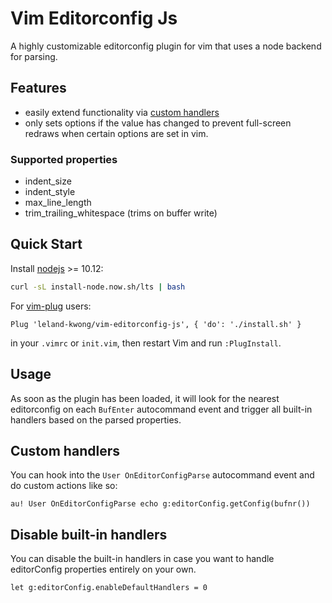 # Vim Editorconfig Js

A highly customizable editorconfig plugin for vim that uses a node backend for parsing.

## Features

* easily extend functionality via [custom handlers](#custom-handlers)
* only sets options if the value has changed to prevent full-screen redraws when certain options are set in vim.

### Supported properties

* indent_size
* indent_style
* max_line_length
* trim_trailing_whitespace (trims on buffer write)

## Quick Start

Install [nodejs](https://nodejs.org/en/download/) >= 10.12:

```sh
curl -sL install-node.now.sh/lts | bash
```

For [vim-plug](https://github.com/junegunn/vim-plug) users:

```vim
Plug 'leland-kwong/vim-editorconfig-js', { 'do': './install.sh' }
```

in your `.vimrc` or `init.vim`, then restart Vim and run `:PlugInstall`.

## Usage

As soon as the plugin has been loaded, it will look for the nearest editorconfig on each `BufEnter` autocommand event and trigger all built-in handlers based on the parsed properties.

## Custom handlers

You can hook into the `User OnEditorConfigParse` autocommand event and do custom actions like so:

```vim
au! User OnEditorConfigParse echo g:editorConfig.getConfig(bufnr())
```

## Disable built-in handlers

You can disable the built-in handlers in case you want to handle editorConfig properties entirely on your own.

```vim
let g:editorConfig.enableDefaultHandlers = 0
```
